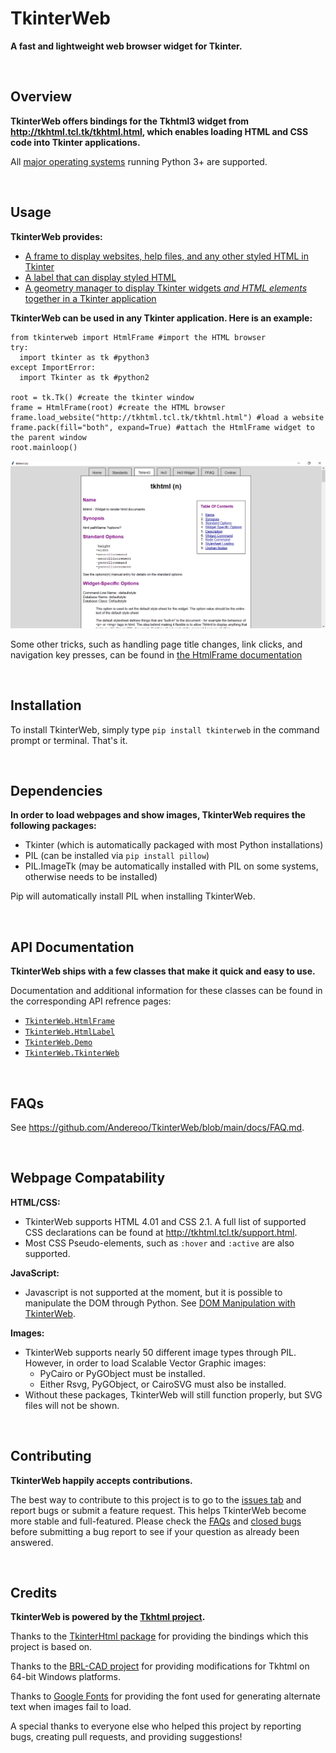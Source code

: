 # TkinterWeb 
**A fast and lightweight web browser widget for Tkinter.**

&nbsp;
&nbsp;
## Overview
**TkinterWeb offers bindings for the Tkhtml3 widget from http://tkhtml.tcl.tk/tkhtml.html, which enables loading HTML and CSS code into Tkinter applications.**

All [major operating systems](https://github.com/Andereoo/TkinterWeb/blob/main/docs/FAQ.md#a-note-on-tkhtml-binaries) running Python 3+ are supported. 

&nbsp;
&nbsp;
## Usage

**TkinterWeb provides:**
* [A frame to display websites, help files, and any other styled HTML in Tkinter](/docs/HTMLFRAME.md)
* [A label that can display styled HTML](/docs/HTMLLABEL.md)
* [A geometry manager to display Tkinter widgets *and HTML elements* together in a Tkinter application](/docs/GEOMETRY.md)

**TkinterWeb can be used in any Tkinter application. Here is an example:**
```
from tkinterweb import HtmlFrame #import the HTML browser
try:
  import tkinter as tk #python3
except ImportError:
  import Tkinter as tk #python2

root = tk.Tk() #create the tkinter window
frame = HtmlFrame(root) #create the HTML browser
frame.load_website("http://tkhtml.tcl.tk/tkhtml.html") #load a website
frame.pack(fill="both", expand=True) #attach the HtmlFrame widget to the parent window
root.mainloop()
```
![TkinterWeb](/images/tkinterweb.png)

Some other tricks, such as handling page title changes, link clicks, and navigation key presses, can be found in [the HtmlFrame documentation](/docs/HTMLFRAME.md#tips-and-tricks)

&nbsp;
&nbsp;
## Installation
To install TkinterWeb, simply type `pip install tkinterweb` in the command prompt or terminal.
That's it.

&nbsp;
&nbsp;
## Dependencies
**In order to load webpages and show images, TkinterWeb requires the following packages:**
* Tkinter (which is automatically packaged with most Python installations)
* PIL (can be installed via `pip install pillow`)
* PIL.ImageTk (may be automatically installed with PIL on some systems, otherwise needs to be installed)

Pip will automatically install PIL when installing TkinterWeb.

&nbsp;
&nbsp;
## API Documentation
**TkinterWeb ships with a few classes that make it quick and easy to use.**

Documentation and additional information for these classes can be found in the corresponding API refrence pages:
* [`TkinterWeb.HtmlFrame`](/docs/HTMLFRAME.md)
* [`TkinterWeb.HtmlLabel`](/docs/HTMLLABEL.md)
* [`TkinterWeb.Demo`](/docs/DEMO.md)
* [`TkinterWeb.TkinterWeb`](/docs/TKINTERWEB.md)

&nbsp;
&nbsp;
## FAQs
See https://github.com/Andereoo/TkinterWeb/blob/main/docs/FAQ.md.

&nbsp;
&nbsp;
## Webpage Compatability
**HTML/CSS:**
* TkinterWeb supports HTML 4.01 and CSS 2.1. A full list of supported CSS declarations can be found at http://tkhtml.tcl.tk/support.html. 
* Most CSS Pseudo-elements, such as `:hover` and `:active` are also supported. 

**JavaScript:**
* Javascript is not supported at the moment, but it is possible to manipulate the DOM through Python. See [DOM Manipulation with TkinterWeb](/docs/DOM.md).

**Images:**
* TkinterWeb supports nearly 50 different image types through PIL. However, in order to load Scalable Vector Graphic images:
    * PyCairo or PyGObject must be installed. 
    * Either Rsvg, PyGObject, or CairoSVG must also be installed. 
* Without these packages, TkinterWeb will still function properly, but SVG files will not be shown.

&nbsp;
&nbsp;
## Contributing
**TkinterWeb happily accepts contributions.**

The best way to contribute to this project is to go to the [issues tab](https://github.com/Andereoo/TkinterWeb/issues) and report bugs or submit a feature request. This helps TkinterWeb become more stable and full-featured. Please check the [FAQs](https://github.com/Andereoo/TkinterWeb/blob/main/docs/FAQ.md) and [closed bugs](https://github.com/Andereoo/TkinterWeb/issues?q=is%3Aissue+is%3Aclosed) before submitting a bug report to see if your question as already been answered.

&nbsp;
&nbsp;
## Credits
**TkinterWeb is powered by the [Tkhtml project](http://tkhtml.tcl.tk/index.html).**

Thanks to the [TkinterHtml package](https://bitbucket.org/aivarannamaa/tkinterhtml) for providing the bindings which this project is based on.

Thanks to the [BRL-CAD project](https://github.com/BRL-CAD/brlcad) for providing modifications for Tkhtml on 64-bit Windows platforms.

Thanks to [Google Fonts](https://github.com/google/fonts) for providing the font used for generating alternate text when images fail to load.

A special thanks to everyone else who helped this project by reporting bugs, creating pull requests, and providing suggestions!
